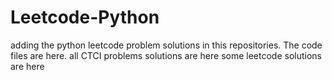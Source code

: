 # Leetcode-Python
adding the python leetcode problem solutions in this repositories. 
The code files are here.
all CTCI problems solutions are here
some leetcode solutions are here


















































































































































































































































































































































































































































































































































































































































































































































































































































































































































































































































































































































































































































